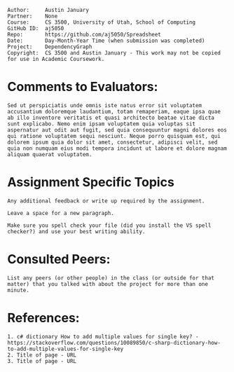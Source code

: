 ﻿```
Author:     Austin January
Partner:    None
Course:     CS 3500, University of Utah, School of Computing
GitHub ID:  aj5050
Repo:       https://github.com/aj5050/Spreadsheet
Date:       Day-Month-Year Time (when submission was completed) 
Project:    DependencyGraph
Copyright:  CS 3500 and Austin January - This work may not be copied for use in Academic Coursework.
```

# Comments to Evaluators:

    Sed ut perspiciatis unde omnis iste natus error sit voluptatem accusantium doloremque laudantium, totam remaperiam, eaque ipsa quae ab illo inventore veritatis et quasi architecto beatae vitae dicta sunt explicabo. Nemo enim ipsam voluptatem quia voluptas sit aspernatur aut odit aut fugit, sed quia consequuntur magni dolores eos qui ratione voluptatem sequi nesciunt. Neque porro quisquam est, qui dolorem ipsum quia dolor sit amet, consectetur, adipisci velit, sed quia non numquam eius modi tempora incidunt ut labore et dolore magnam aliquam quaerat voluptatem.

# Assignment Specific Topics
    Any additional feedback or write up required by the assignment.

    Leave a space for a new paragraph.

    Make sure you spell check your file (did you install the VS spell checker?) and use your best writing ability.

# Consulted Peers:

    List any peers (or other people) in the class (or outside for that matter) that you talked with about the project for more than one minute.

# References:

    1. c# dictionary How to add multiple values for single key? - https://stackoverflow.com/questions/10089850/c-sharp-dictionary-how-to-add-multiple-values-for-single-key
    2. Title of page - URL
    3. Title of page - URL